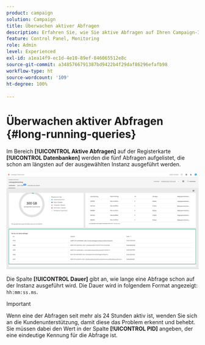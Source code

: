 ```yaml
---
product: campaign
solution: Campaign
title: Überwachen aktiver Abfragen
description: Erfahren Sie, wie Sie aktive Abfragen auf Ihren Campaign-Instanzen im Control Panel überwachen.
feature: Control Panel, Monitoring
role: Admin
level: Experienced
exl-id: a1ea14f9-ec1d-4e10-89ef-846065512e8c
source-git-commit: a3485766791387bd9422b4f29daf86296efafb98
workflow-type: ht
source-wordcount: '109'
ht-degree: 100%

---
```


# Überwachen aktiver Abfragen {#long-running-queries}

Im Bereich **[!UICONTROL Aktive Abfragen]** auf der Registerkarte **[!UICONTROL Datenbanken]** werden die fünf Abfragen aufgelistet, die schon am längsten auf der ausgewählten Instanz ausgeführt werden.

![](assets/active-queries.png)

Die Spalte **[!UICONTROL Dauer]** gibt an, wie lange eine Abfrage schon auf der Instanz ausgeführt wird. Die Dauer wird in folgendem Format angezeigt: `hh:mm:ss.ms`.

>[!IMPORTANT]
>
>Wenn eine der Abfragen seit mehr als 24 Stunden aktiv ist, wenden Sie sich an die Kundenunterstützung, damit diese das Problem erkennt und behebt. Sie müssen dabei den Wert in der Spalte **[!UICONTROL PID]** angeben, der eine eindeutige Kennung für die Abfrage ist.
